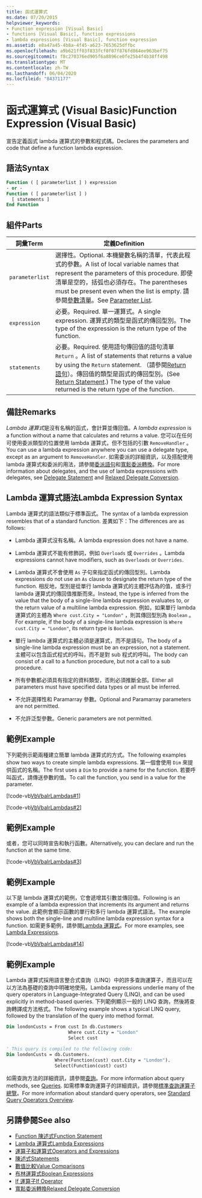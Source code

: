 ```yaml
---
title: 函式運算式
ms.date: 07/20/2015
helpviewer_keywords:
- Function expression [Visual Basic]
- functions [Visual Basic], function expressions
- lambda expressions [Visual Basic], function expression
ms.assetid: e8a47a45-4b8a-4f45-a623-7653625dffbc
ms.openlocfilehash: a9b621ff03f833fcf0f07f876fd864ee963bef75
ms.sourcegitcommit: f8c270376ed905f6a8896ce0fe25b4f4b38ff498
ms.translationtype: MT
ms.contentlocale: zh-TW
ms.lasthandoff: 06/04/2020
ms.locfileid: "84371177"
---
```

# <a name="function-expression-visual-basic"></a><span data-ttu-id="198fd-102">函式運算式 (Visual Basic)</span><span class="sxs-lookup"><span data-stu-id="198fd-102">Function Expression (Visual Basic)</span></span>
<span data-ttu-id="198fd-103">宣告定義函式 lambda 運算式的參數和程式碼。</span><span class="sxs-lookup"><span data-stu-id="198fd-103">Declares the parameters and code that define a function lambda expression.</span></span>  
  
## <a name="syntax"></a><span data-ttu-id="198fd-104">語法</span><span class="sxs-lookup"><span data-stu-id="198fd-104">Syntax</span></span>  
  
```vb  
Function ( [ parameterlist ] ) expression  
- or -  
Function ( [ parameterlist ] )  
  [ statements ]  
End Function  
```  
  
## <a name="parts"></a><span data-ttu-id="198fd-105">組件</span><span class="sxs-lookup"><span data-stu-id="198fd-105">Parts</span></span>  
  
|<span data-ttu-id="198fd-106">詞彙</span><span class="sxs-lookup"><span data-stu-id="198fd-106">Term</span></span>|<span data-ttu-id="198fd-107">定義</span><span class="sxs-lookup"><span data-stu-id="198fd-107">Definition</span></span>|  
|---|---|  
|`parameterlist`|<span data-ttu-id="198fd-108">選擇性。</span><span class="sxs-lookup"><span data-stu-id="198fd-108">Optional.</span></span> <span data-ttu-id="198fd-109">本機變數名稱的清單，代表此程式的參數。</span><span class="sxs-lookup"><span data-stu-id="198fd-109">A list of local variable names that represent the parameters of this procedure.</span></span> <span data-ttu-id="198fd-110">即使清單是空的，括弧也必須存在。</span><span class="sxs-lookup"><span data-stu-id="198fd-110">The parentheses must be present even when the list is empty.</span></span> <span data-ttu-id="198fd-111">請參閱[參數清單](../statements/parameter-list.md)。</span><span class="sxs-lookup"><span data-stu-id="198fd-111">See [Parameter List](../statements/parameter-list.md).</span></span>|  
|`expression`|<span data-ttu-id="198fd-112">必要。</span><span class="sxs-lookup"><span data-stu-id="198fd-112">Required.</span></span> <span data-ttu-id="198fd-113">單一運算式。</span><span class="sxs-lookup"><span data-stu-id="198fd-113">A single expression.</span></span> <span data-ttu-id="198fd-114">運算式的類型是函式的傳回型別。</span><span class="sxs-lookup"><span data-stu-id="198fd-114">The type of the expression is the return type of the function.</span></span>|  
|`statements`|<span data-ttu-id="198fd-115">必要。</span><span class="sxs-lookup"><span data-stu-id="198fd-115">Required.</span></span> <span data-ttu-id="198fd-116">使用語句傳回值的語句清單 `Return` 。</span><span class="sxs-lookup"><span data-stu-id="198fd-116">A list of statements that returns a value by using the `Return` statement.</span></span> <span data-ttu-id="198fd-117">（請參閱[Return 語句](../statements/return-statement.md)）。傳回值的類型是函式的傳回型別。</span><span class="sxs-lookup"><span data-stu-id="198fd-117">(See [Return Statement](../statements/return-statement.md).) The type of the value returned is the return type of the function.</span></span>|  
  
## <a name="remarks"></a><span data-ttu-id="198fd-118">備註</span><span class="sxs-lookup"><span data-stu-id="198fd-118">Remarks</span></span>  
 <span data-ttu-id="198fd-119">*Lambda 運算式*是沒有名稱的函式，會計算並傳回值。</span><span class="sxs-lookup"><span data-stu-id="198fd-119">A *lambda expression* is a function without a name that calculates and returns a value.</span></span> <span data-ttu-id="198fd-120">您可以在任何可使用委派類型的位置使用 lambda 運算式，但不包括的引數 `RemoveHandler` 。</span><span class="sxs-lookup"><span data-stu-id="198fd-120">You can use a lambda expression anywhere you can use a delegate type, except as an argument to `RemoveHandler`.</span></span> <span data-ttu-id="198fd-121">如需委派的詳細資訊，以及搭配使用 lambda 運算式和委派的用法，請參閱[委派語句](../statements/delegate-statement.md)和[寬鬆委派轉換](../../programming-guide/language-features/delegates/relaxed-delegate-conversion.md)。</span><span class="sxs-lookup"><span data-stu-id="198fd-121">For more information about delegates, and the use of lambda expressions with delegates, see [Delegate Statement](../statements/delegate-statement.md) and [Relaxed Delegate Conversion](../../programming-guide/language-features/delegates/relaxed-delegate-conversion.md).</span></span>  
  
## <a name="lambda-expression-syntax"></a><span data-ttu-id="198fd-122">Lambda 運算式語法</span><span class="sxs-lookup"><span data-stu-id="198fd-122">Lambda Expression Syntax</span></span>  
 <span data-ttu-id="198fd-123">Lambda 運算式的語法類似于標準函式。</span><span class="sxs-lookup"><span data-stu-id="198fd-123">The syntax of a lambda expression resembles that of a standard function.</span></span> <span data-ttu-id="198fd-124">差異如下：</span><span class="sxs-lookup"><span data-stu-id="198fd-124">The differences are as follows:</span></span>  
  
- <span data-ttu-id="198fd-125">Lambda 運算式沒有名稱。</span><span class="sxs-lookup"><span data-stu-id="198fd-125">A lambda expression does not have a name.</span></span>  
  
- <span data-ttu-id="198fd-126">Lambda 運算式不能有修飾詞，例如 `Overloads` 或 `Overrides` 。</span><span class="sxs-lookup"><span data-stu-id="198fd-126">Lambda expressions cannot have modifiers, such as `Overloads` or `Overrides`.</span></span>  
  
- <span data-ttu-id="198fd-127">Lambda 運算式不會使用 `As` 子句來指定函式的傳回型別。</span><span class="sxs-lookup"><span data-stu-id="198fd-127">Lambda expressions do not use an `As` clause to designate the return type of the function.</span></span> <span data-ttu-id="198fd-128">相反地，型別是從單行 lambda 運算式的主體評估為的值，或多行 lambda 運算式的傳回值推斷而來。</span><span class="sxs-lookup"><span data-stu-id="198fd-128">Instead, the type is inferred from the value that the body of a single-line lambda expression evaluates to, or the return value of a multiline lambda expression.</span></span> <span data-ttu-id="198fd-129">例如，如果單行 lambda 運算式的主體為 `Where cust.City = "London"` ，則其傳回型別為 `Boolean` 。</span><span class="sxs-lookup"><span data-stu-id="198fd-129">For example, if the body of a single-line lambda expression is `Where cust.City = "London"`, its return type is `Boolean`.</span></span>  
  
- <span data-ttu-id="198fd-130">單行 lambda 運算式的主體必須是運算式，而不是語句。</span><span class="sxs-lookup"><span data-stu-id="198fd-130">The body of a single-line lambda expression must be an expression, not a statement.</span></span> <span data-ttu-id="198fd-131">主體可以包含函式程式的呼叫，而不是對 sub 程式的呼叫。</span><span class="sxs-lookup"><span data-stu-id="198fd-131">The body can consist of a call to a function procedure, but not a call to a sub procedure.</span></span>  
  
- <span data-ttu-id="198fd-132">所有參數都必須具有指定的資料類型，否則必須推斷全部。</span><span class="sxs-lookup"><span data-stu-id="198fd-132">Either all parameters must have specified data types or all must be inferred.</span></span>  
  
- <span data-ttu-id="198fd-133">不允許選擇性和 Paramarray 參數。</span><span class="sxs-lookup"><span data-stu-id="198fd-133">Optional and Paramarray parameters are not permitted.</span></span>  
  
- <span data-ttu-id="198fd-134">不允許泛型參數。</span><span class="sxs-lookup"><span data-stu-id="198fd-134">Generic parameters are not permitted.</span></span>  
  
## <a name="example"></a><span data-ttu-id="198fd-135">範例</span><span class="sxs-lookup"><span data-stu-id="198fd-135">Example</span></span>  
 <span data-ttu-id="198fd-136">下列範例示範兩種建立簡單 lambda 運算式的方式。</span><span class="sxs-lookup"><span data-stu-id="198fd-136">The following examples show two ways to create simple lambda expressions.</span></span> <span data-ttu-id="198fd-137">第一個會使用 `Dim` 來提供函式的名稱。</span><span class="sxs-lookup"><span data-stu-id="198fd-137">The first uses a `Dim` to provide a name for the function.</span></span> <span data-ttu-id="198fd-138">若要呼叫函式，請傳送參數的值。</span><span class="sxs-lookup"><span data-stu-id="198fd-138">To call the function, you send in a value for the parameter.</span></span>  
  
 [!code-vb[VbVbalrLambdas#1](~/samples/snippets/visualbasic/VS_Snippets_VBCSharp/VbVbalrLambdas/VB/Class1.vb#1)]  
  
 [!code-vb[VbVbalrLambdas#2](~/samples/snippets/visualbasic/VS_Snippets_VBCSharp/VbVbalrLambdas/VB/Class1.vb#2)]  
  
## <a name="example"></a><span data-ttu-id="198fd-139">範例</span><span class="sxs-lookup"><span data-stu-id="198fd-139">Example</span></span>  
 <span data-ttu-id="198fd-140">或者，您可以同時宣告和執行函數。</span><span class="sxs-lookup"><span data-stu-id="198fd-140">Alternatively, you can declare and run the function at the same time.</span></span>  
  
 [!code-vb[VbVbalrLambdas#3](~/samples/snippets/visualbasic/VS_Snippets_VBCSharp/VbVbalrLambdas/VB/Class1.vb#3)]  
  
## <a name="example"></a><span data-ttu-id="198fd-141">範例</span><span class="sxs-lookup"><span data-stu-id="198fd-141">Example</span></span>  
 <span data-ttu-id="198fd-142">以下是 lambda 運算式的範例，它會遞增其引數並傳回值。</span><span class="sxs-lookup"><span data-stu-id="198fd-142">Following is an example of a lambda expression that increments its argument and returns the value.</span></span> <span data-ttu-id="198fd-143">此範例會顯示函數的單行和多行 lambda 運算式語法。</span><span class="sxs-lookup"><span data-stu-id="198fd-143">The example shows both the single-line and multiline lambda expression syntax for a function.</span></span> <span data-ttu-id="198fd-144">如需更多範例，請參閱[Lambda 運算式](../../programming-guide/language-features/procedures/lambda-expressions.md)。</span><span class="sxs-lookup"><span data-stu-id="198fd-144">For more examples, see [Lambda Expressions](../../programming-guide/language-features/procedures/lambda-expressions.md).</span></span>  
  
 [!code-vb[VbVbalrLambdas#14](~/samples/snippets/visualbasic/VS_Snippets_VBCSharp/VbVbalrLambdas/VB/Class1.vb#14)]  
  
## <a name="example"></a><span data-ttu-id="198fd-145">範例</span><span class="sxs-lookup"><span data-stu-id="198fd-145">Example</span></span>  
 <span data-ttu-id="198fd-146">Lambda 運算式採用語言整合式查詢（LINQ）中的許多查詢運算子，而且可以在以方法為基礎的查詢中明確地使用。</span><span class="sxs-lookup"><span data-stu-id="198fd-146">Lambda expressions underlie many of the query operators in Language-Integrated Query (LINQ), and can be used explicitly in method-based queries.</span></span> <span data-ttu-id="198fd-147">下列範例顯示一般的 LINQ 查詢，然後將查詢轉譯成方法格式。</span><span class="sxs-lookup"><span data-stu-id="198fd-147">The following example shows a typical LINQ query, followed by the translation of the query into method format.</span></span>  
  
```vb  
Dim londonCusts = From cust In db.Customers  
                       Where cust.City = "London"  
                       Select cust  
  
' This query is compiled to the following code:  
Dim londonCusts = db.Customers.  
                  Where(Function(cust) cust.City = "London").  
                  Select(Function(cust) cust)  
```  
  
 <span data-ttu-id="198fd-148">如需查詢方法的詳細資訊，請參閱[查詢](../queries/index.md)。</span><span class="sxs-lookup"><span data-stu-id="198fd-148">For more information about query methods, see [Queries](../queries/index.md).</span></span> <span data-ttu-id="198fd-149">如需標準查詢運算子的詳細資訊，請參閱[標準查詢運算子總覽](../../programming-guide/concepts/linq/standard-query-operators-overview.md)。</span><span class="sxs-lookup"><span data-stu-id="198fd-149">For more information about standard query operators, see [Standard Query Operators Overview](../../programming-guide/concepts/linq/standard-query-operators-overview.md).</span></span>  
  
## <a name="see-also"></a><span data-ttu-id="198fd-150">另請參閱</span><span class="sxs-lookup"><span data-stu-id="198fd-150">See also</span></span>

- [<span data-ttu-id="198fd-151">Function 陳述式</span><span class="sxs-lookup"><span data-stu-id="198fd-151">Function Statement</span></span>](../statements/function-statement.md)
- [<span data-ttu-id="198fd-152">Lambda 運算式</span><span class="sxs-lookup"><span data-stu-id="198fd-152">Lambda Expressions</span></span>](../../programming-guide/language-features/procedures/lambda-expressions.md)
- [<span data-ttu-id="198fd-153">運算子和運算式</span><span class="sxs-lookup"><span data-stu-id="198fd-153">Operators and Expressions</span></span>](../../programming-guide/language-features/operators-and-expressions/index.md)
- [<span data-ttu-id="198fd-154">陳述式</span><span class="sxs-lookup"><span data-stu-id="198fd-154">Statements</span></span>](../../programming-guide/language-features/statements.md)
- [<span data-ttu-id="198fd-155">數值比較</span><span class="sxs-lookup"><span data-stu-id="198fd-155">Value Comparisons</span></span>](../../programming-guide/language-features/operators-and-expressions/value-comparisons.md)
- [<span data-ttu-id="198fd-156">布林運算式</span><span class="sxs-lookup"><span data-stu-id="198fd-156">Boolean Expressions</span></span>](../../programming-guide/language-features/operators-and-expressions/boolean-expressions.md)
- [<span data-ttu-id="198fd-157">If 運算子</span><span class="sxs-lookup"><span data-stu-id="198fd-157">If Operator</span></span>](if-operator.md)
- [<span data-ttu-id="198fd-158">寬鬆委派轉換</span><span class="sxs-lookup"><span data-stu-id="198fd-158">Relaxed Delegate Conversion</span></span>](../../programming-guide/language-features/delegates/relaxed-delegate-conversion.md)
